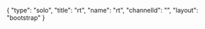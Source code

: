 {
    "type": "solo",
    "title": "rt",
    "name": "rt",
    "channelId": "",
    "layout": "bootstrap"
}